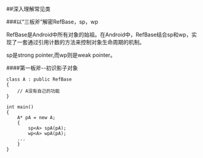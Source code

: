 ##深入理解常见类

###以“三板斧”解密RefBase，sp，wp

RefBase是Android中所有对象的始祖。在Android中，RefBase结合sp和wp，实现了一套通过引用计数的方法来控制对象生命周期的机制。

sp是strong pointer,而wp则是weak pointer。

####第一板斧--初识影子对象

```
class A : public RefBase
{
    // A没有自己的功能
}

int main()
{
    A* pA = new A;
    {
        sp<A> spA(pA);
        wp<A> wpA(pA);
    ...
    }
}
```